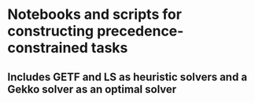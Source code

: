 # Notebooks and scripts for constructing precedence-constrained tasks
## Includes GETF and LS as heuristic solvers and a Gekko solver as an optimal solver
